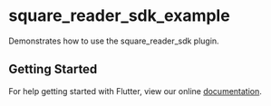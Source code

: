# square_reader_sdk_example

Demonstrates how to use the square_reader_sdk plugin.

## Getting Started

For help getting started with Flutter, view our online
[documentation](https://flutter.io/).
